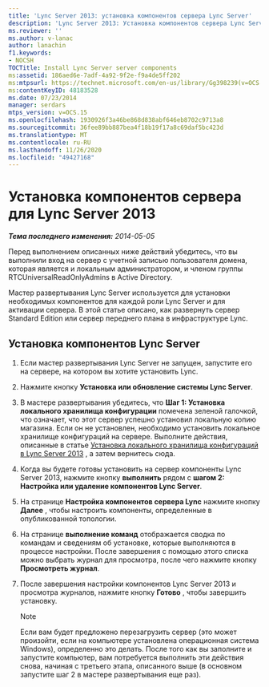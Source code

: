 ```yaml
---
title: 'Lync Server 2013: установка компонентов сервера Lync Server'
description: 'Lync Server 2013: Установка компонентов сервера Lync Server.'
ms.reviewer: ''
ms.author: v-lanac
author: lanachin
f1.keywords:
- NOCSH
TOCTitle: Install Lync Server server components
ms:assetid: 186aed6e-7adf-4a92-9f2e-f9a4de5ff202
ms:mtpsurl: https://technet.microsoft.com/en-us/library/Gg398239(v=OCS.15)
ms:contentKeyID: 48183528
ms.date: 07/23/2014
manager: serdars
mtps_version: v=OCS.15
ms.openlocfilehash: 1930926f3a46be868d838abf646eb8702c9713a8
ms.sourcegitcommit: 36fee89bb887bea4f18b19f17a8c69daf5bc423d
ms.translationtype: MT
ms.contentlocale: ru-RU
ms.lasthandoff: 11/26/2020
ms.locfileid: "49427168"
---
```

# <a name="install-server-components-for-lync-server-2013"></a>Установка компонентов сервера для Lync Server 2013

<div data-xmlns="http://www.w3.org/1999/xhtml">

<div class="topic" data-xmlns="http://www.w3.org/1999/xhtml" data-msxsl="urn:schemas-microsoft-com:xslt" data-cs="https://msdn.microsoft.com/">

<div data-asp="https://msdn2.microsoft.com/asp">



</div>

<div id="mainSection">

<div id="mainBody">

<span> </span>

_**Тема последнего изменения:** 2014-05-05_

Перед выполнением описанных ниже действий убедитесь, что вы выполнили вход на сервер с учетной записью пользователя домена, которая является и локальным администратором, и членом группы RTCUniversalReadOnlyAdmins в Active Directory.

Мастер развертывания Lync Server используется для установки необходимых компонентов для каждой роли Lync Server и для активации сервера. В этой статье описано, как развернуть сервер Standard Edition или сервер переднего плана в инфраструктуре Lync.

<div>

## <a name="to-install-lync-server-components"></a>Установка компонентов Lync Server

1.  Если мастер развертывания Lync Server не запущен, запустите его на сервере, на котором вы хотите установить Lync.

2.  Нажмите кнопку **Установка или обновление системы Lync Server**.

3.  В мастере развертывания убедитесь, что **Шаг 1: Установка локального хранилища конфигурации** помечена зеленой галочкой, что означает, что этот сервер успешно установил локальную копию магазина. Если он не установлен, необходимо установить локальное хранилище конфигураций на сервере. Выполните действия, описанные в статье [Установка локального хранилища конфигураций в Lync Server 2013](lync-server-2013-install-the-local-configuration-store.md) , а затем вернитесь сюда.

4.  Когда вы будете готовы установить на сервер компоненты Lync Server 2013, нажмите кнопку **выполнить** рядом с **шагом 2: Настройка или удаление компонентов Lync Server**.

5.  На странице **Настройка компонентов сервера Lync** нажмите кнопку **Далее** , чтобы настроить компоненты, определенные в опубликованной топологии.

6.  На странице **выполнение команд** отображается сводка по командам и сведениям об установке, которые выполняются в процессе настройки. После завершения с помощью этого списка можно выбрать журнал для просмотра, после чего нажмите кнопку **Просмотреть журнал**.

7.  После завершения настройки компонентов Lync Server 2013 и просмотра журналов, нажмите кнопку **Готово** , чтобы завершить установку.
    
    <div>
    

    > [!NOTE]  
    > Если вам будет предложено перезагрузить сервер (это может произойти, если на компьютере установлена операционная система Windows), определенно это делать. После того как вы заполните и запустите компьютер, вам потребуется выполнить эти действия снова, начиная с третьего этапа, описанного выше (в основном запустите шаг 2 в мастере развертывания еще раз).

    
    </div>

</div>

</div>

<span> </span>

</div>

</div>

</div>

